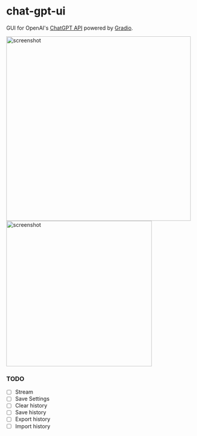 # chat-gpt-ui

GUI for OpenAI's [ChatGPT API](https://platform.openai.com/docs/api-reference/chat/create) powered by [Gradio](https://gradio.app).

<img width="488" alt="screenshot" src="https://user-images.githubusercontent.com/10508116/224803660-54752865-c4d8-4af4-8406-7d004d4a415b.png">

<img width="385" alt="screenshot" src="https://user-images.githubusercontent.com/10508116/224816131-14714375-4809-4b68-932e-667e3d0ee98b.png">

### TODO

- [ ] Stream
- [ ] Save Settings
- [ ] Clear history
- [ ] Save history
- [ ] Export history
- [ ] Import history

